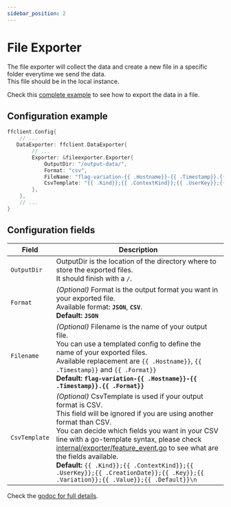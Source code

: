 ```yaml
---
sidebar_position: 2
---
```


# File Exporter
The file exporter will collect the data and create a new file in a specific folder everytime we send the data.  
This file should be in the local instance.

Check this [complete example](https://github.com/thomaspoignant/go-feature-flag/tree/main/examples/data_export_file) to see how to export the data in a file.

## Configuration example
```go linenums="1"
ffclient.Config{ 
    // ...
   DataExporter: ffclient.DataExporter{
        // ...
        Exporter: &fileexporter.Exporter{
            OutputDir: "/output-data/",
            Format: "csv",
            FileName: "flag-variation-{{ .Hostname}}-{{ .Timestamp}}.{{ .Format}}",
            CsvTemplate: "{{ .Kind}};{{ .ContextKind}};{{ .UserKey}};{{ .CreationDate}};{{ .Key}};{{ .Variation}};{{ .Value}};{{ .Default}}\n"
        },
    },
    // ...
}
```

## Configuration fields

| Field         | Description                                                                                                                                                                                                                                                                                                                                                                                                                                                                                                                                                 |
|---------------|-------------------------------------------------------------------------------------------------------------------------------------------------------------------------------------------------------------------------------------------------------------------------------------------------------------------------------------------------------------------------------------------------------------------------------------------------------------------------------------------------------------------------------------------------------------|
| `OutputDir`   | OutputDir is the location of the directory where to store the exported files.<br/>It should finish with a `/`.                                                                                                                                                                                                                                                                                                                                                                                                                                              |
| `Format`      | _(Optional)_ Format is the output format you want in your exported file.<br/>Available format: **`JSON`**, **`CSV`**.<br/>**Default: `JSON`**                                                                                                                                                                                                                                                                                                                                                                                                               |
| `Filename`    | _(Optional)_ Filename is the name of your output file.<br/>You can use a templated config to define the name of your exported files.<br/>Available replacement are `{{ .Hostname}}`, `{{ .Timestamp}}` and `{{ .Format}}`<br/>**Default: `flag-variation-{{ .Hostname}}-{{ .Timestamp}}.{{ .Format}}`**                                                                                                                                                                                                                                                     |
| `CsvTemplate` | _(Optional)_ CsvTemplate is used if your output format is CSV.<br/>This field will be ignored if you are using another format than CSV.<br/>You can decide which fields you want in your CSV line with a go-template syntax, please check [internal/exporter/feature_event.go](https://github.com/thomaspoignant/go-feature-flag/blob/main/internal/exporter/feature_event.go) to see what are the fields available.<br/>**Default:** `{{ .Kind}};{{ .ContextKind}};{{ .UserKey}};{{ .CreationDate}};{{ .Key}};{{ .Variation}};{{ .Value}};{{ .Default}}\n` |

Check the [godoc for full details](https://pkg.go.dev/github.com/thomaspoignant/go-feature-flag/exporter/fileexporter).
